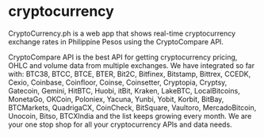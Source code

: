 # cryptocurrency
CryptoCurrency.ph is a web app that shows real-time cryptocurrency exchange rates in Philippine Pesos using the CryptoCompare API.  

CryptoCompare API is the best API for getting cryptocurrency pricing, OHLC and volume data from multiple exchanges. We have integrated so far with: BTC38, BTCC, BTCE, BTER, Bit2C, Bitfinex, Bitstamp, Bittrex, CCEDK, Cexio, Coinbase, Coinfloor, Coinse, Coinsetter, Cryptopia, Cryptsy, Gatecoin, Gemini, HitBTC, Huobi, itBit, Kraken, LakeBTC, LocalBitcoins, MonetaGo, OKCoin, Poloniex, Yacuna, Yunbi, Yobit, Korbit, BitBay, BTCMarkets, QuadrigaCX, CoinCheck, BitSquare, Vaultoro, MercadoBitcoin, Unocoin, Bitso, BTCXIndia and the list keeps growing every month. We are your one stop shop for all your cryptocurrency APIs and data needs.  
